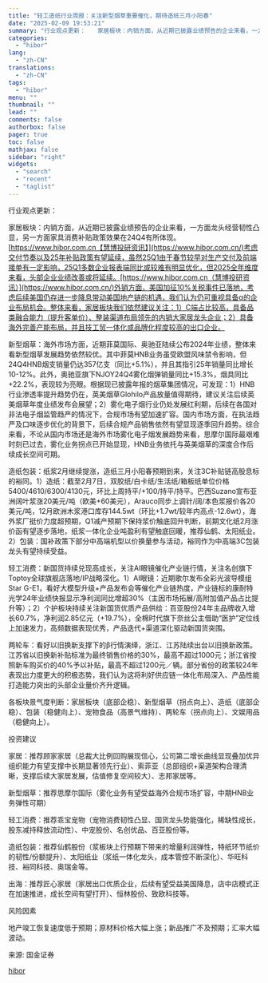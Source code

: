 ```yaml
---
title: "轻工造纸行业周报：关注新型烟草重要催化，期待造纸三月小阳春"
date: "2025-02-09 19:53:21"
summary: "行业观点更新：　　家居板块：内销方面，从近期已披露业绩预告的企业来看，一方面龙头经营韧性凸显，..."
categories:
  - "hibor"
lang:
  - "zh-CN"
translations:
  - "zh-CN"
tags:
  - "hibor"
menu: ""
thumbnail: ""
lead: ""
comments: false
authorbox: false
pager: true
toc: false
mathjax: false
sidebar: "right"
widgets:
  - "search"
  - "recent"
  - "taglist"
---
```


行业观点更新：

家居板块：内销方面，从近期已披露业绩预告的企业来看，一方面龙头经营韧性凸显，另一方面家具消费补贴政策效果在24Q4有所体现。[https://www.hibor.com.cn【慧博投研资讯】](https://www.hibor.com.cn/)考虑交付节奏以及25年补贴政策有望延续，虽然25Q1由于春节较早对生产交付及前端接单有一定影响，25Q1多数企业报表端同比或较难有明显优化，但2025全年维度来看，头部企业业绩改善或将延续。[https://www.hibor.com.cn（慧博投研资讯）](https://www.hibor.com.cn/)外销方面，美国加征10%关税事件已落地，考虑后续美国仍存进一步降息带动美国地产链的机遇，我们认为仍可重视具备α的企业布局机会。整体来看，家居板块我们依然建议关注：1）C端占比较高，具备品类融合能力（提升客单价）、整装渠道布局领先的内销大家居龙头企业；2）具备海外完善产能布局，并且技工贸一体化或品牌化程度较高的出口企业。

新型烟草：海外市场方面，近期菲莫国际、奥驰亚陆续公布2024年业绩，整体来看新型烟草发展趋势依然较优。其中菲莫HNB业务虽受欧盟风味禁令影响，但24Q4HNB烟支销量仍达357亿支（同比+5.1%），并且其指引25年销量同比增长10-12%。此外，奥驰亚旗下NJOY24Q4雾化烟弹销量同比+15.3%，烟具同比+22.2%，表现较为亮眼。根据现已披露年报的烟草集团情况，可发现：1）HNB行业渗透率提升趋势仍在，英美烟草Glohilo产品放量值得期待，建议关注后续英美烟草年度业绩发布会展望；2）雾化电子烟行业仍处发展红利期，后续在各国对非法电子烟监管趋严的情况下，合规市场有望加速扩容。国内市场方面，在执法趋严及口味逐步优化的背景下，后续合规产品销售依然有望显现逐季回升趋势。综合来看，不论从国内市场还是海外市场雾化电子烟发展趋势来看，思摩尔国际最艰难时刻已过去，雾化业务拐点已开始显现，HNB业务依托与英美烟草的深度合作后续成长空间可期。

造纸包装：纸浆2月继续提涨，造纸三月小阳春预期到来，关注3C补贴链高股息标的裕同。1）造纸：截至2月7日，双胶纸/白卡纸/生活纸/箱板纸单位价格5400/4610/6300/4130元，环比上周持平/+100/持平/持平。巴西Suzano宣布亚洲阔叶浆涨20美元/吨（欧美+60美元），Arauco同步上调针/阔/本色浆报价各20美元/吨，12月欧洲木浆港口库存144.5wt（环比+1.7wt/较年内高点-12.6wt），海外浆厂挺价力度超预期，Q1减产预期下保持浆价触底回升判断，前期文化纸2月涨价函有望逐步落地，纸浆一体化企业吨盈利有望触底回暖，推荐仙鹤、太阳纸业。2）包装：国补政策下部分中高端机型以价换量参与活动，裕同作为中高端3C包装龙头有望持续受益。

轻工消费：新国货持续兑现高成长，关注AI眼镜催化产业链行情，关注名创旗下Toptoy全球旗舰店落地/IP战略深化。1）AI眼镜：近期歌尔发布全彩光波导模组Star G-E1，看好大模型升级+产品发布会等催化产业链热度，产业链标的康耐特光学24年业绩快报显示净利润同比增超30%（主因市场拓展/高附加值产品占比提升等）；2）个护板块持续关注新国货优质产品供给：百亚股份24年主品牌收入增长60.7%，净利润2.85亿元（+19.7%），全棉时代旗下奈丝公主借助“医护”定位线上加速发力，高频数据表现优秀，产品迭代+渠道深化驱动新国货突围。

两轮车：看好以旧换新支撑下的β行情演绎，浙江、江苏陆续出台以旧换新政策。江苏省以旧换新补贴标准为最终销售价格的30%，最高不超过1000元；浙江省按照新车购买价的40%予以补贴，最高不超过1200元／辆。部分省份的政策较24年表现出力度更大的积极态势，我们认为这将利好供应链一体化布局深入、产品性能打造能力突出的头部企业量价齐升逻辑。

各板块景气度判断：家居板块（底部企稳）、新型烟草（拐点向上）、造纸（底部企稳）、包装（稳健向上）、宠物食品（高景气维持）、两轮车（拐点向上）、文娱用品（稳健向上）。

投资建议

家居：推荐顾家家居（总裁大比例回购展现信心，公司第二增长曲线显现叠加优异组织能力有望支撑中长期显著领先行业）、索菲亚（总部组织+渠道架构合理清晰，支撑后续大家居发展，估值修复空间较大）、志邦家居等。

新型烟草：推荐思摩尔国际（雾化业务有望受益海外合规市场扩容，中期HNB业务弹性可期）

轻工消费：推荐乖宝宠物（宠物消费韧性凸显、国货龙头势能强化，稀缺性成长，股东减持释放流动性）、中宠股份、名创优品、百亚股份等。

造纸包装：推荐仙鹤股份（浆板块上行预期下带来的增量利润弹性，特纸环节纸价的韧性/份额提升）、太阳纸业（浆纸一体化龙头，成本管控不断深化）、华旺科技、裕同科技、奥瑞金等。

出海：推荐匠心家居（家居出口优质企业，后续有望受益美国降息，店中店模式正在加速推进，成长空间有望打开）、恒林股份、致欧科技等。

风险因素

地产竣工恢复速度低于预期；原材料价格大幅上涨；新品推广不及预期；汇率大幅波动。

来源: 国金证券

[hibor](https://www.hibor.com.cn/data/c70bed76d8fa8f55edb5210a001826d8.html)
